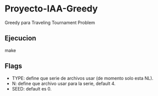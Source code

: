 # Proyecto-IAA-Greedy
Greedy para Traveling Tournament Problem

## Ejecucion
make

## Flags
- TYPE: define que serie de archivos usar (de momento solo esta NL).
- N: define que archivo usar para la serie, default 4.
- SEED: default es 0. 